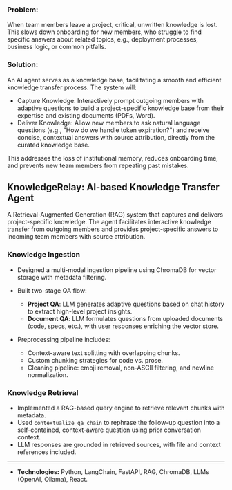 ### **Problem:**
When team members leave a project, critical, unwritten knowledge is lost. This slows down onboarding for new members, who struggle to find specific answers about related topics, e.g., deployment processes, business logic, or common pitfalls.

### **Solution:**

An AI agent serves as a knowledge base, facilitating a smooth and efficient knowledge transfer process. The system will:

* Capture Knowledge: Interactively prompt outgoing members with adaptive questions to build a project-specific knowledge base from their expertise and existing documents (PDFs, Word).
* Deliver Knowledge: Allow new members to ask natural language questions (e.g., "How do we handle token expiration?") and receive concise, contextual answers with source attribution, directly from the curated knowledge base.

This addresses the loss of institutional memory, reduces onboarding time, and prevents new team members from repeating past mistakes.


## **KnowledgeRelay: AI-based Knowledge Transfer Agent**

A Retrieval-Augmented Generation (RAG) system that captures and delivers project-specific knowledge. The agent facilitates interactive knowledge transfer from outgoing members and provides project-specific answers to incoming team members with source attribution.

### Knowledge Ingestion

* Designed a multi-modal ingestion pipeline using ChromaDB for vector storage with metadata filtering.
* Built two-stage QA flow:

  * **Project QA**: LLM generates adaptive questions based on chat history to extract high-level project insights.
  * **Document QA**: LLM formulates questions from uploaded documents (code, specs, etc.), with user responses enriching the vector store.
* Preprocessing pipeline includes:

  * Context-aware text splitting with overlapping chunks.
  * Custom chunking strategies for code vs. prose.
  * Cleaning pipeline: emoji removal, non-ASCII filtering, and newline normalization.


### Knowledge Retrieval

* Implemented a RAG-based query engine to retrieve relevant chunks with metadata.
* Used `contextualize_qa_chain` to rephrase the follow-up question into a self-contained, context-aware question using prior conversation context.
* LLM responses are grounded in retrieved sources, with file and context references included.

---

* **Technologies:** Python, LangChain, FastAPI, RAG, ChromaDB, LLMs (OpenAI, Ollama), React.
